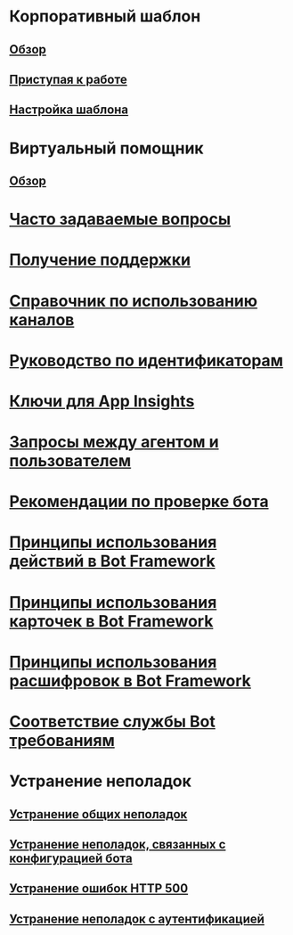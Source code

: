 # Корпоративный шаблон
## [Обзор](../v4sdk/bot-builder-enterprise-template-overview.md)
## [Приступая к работе](../v4sdk/bot-builder-enterprise-template-getting-started.md)
## [Настройка шаблона](../v4sdk/bot-builder-enterprise-template-customize.md)
# Виртуальный помощник 
## [Обзор](../v4sdk/bot-builder-virtual-assistant-introduction.md)
# [Часто задаваемые вопросы](../bot-service-resources-bot-framework-faq.md)
# [Получение поддержки](../bot-service-resources-links-help.md)
# [Справочник по использованию каналов](../bot-service-channels-reference.md)
# [Руководство по идентификаторам](../bot-service-resources-identifiers-guide.md)
# [Ключи для App Insights](../bot-service-resources-app-insights-keys.md)
# [Запросы между агентом и пользователем](../bot-service-resources-user-agent.md)
# [Рекомендации по проверке бота](../bot-service-review-guidelines.md)
# [Принципы использования действий в Bot Framework](https://aka.ms/botSpecs-activitySchema)
# [Принципы использования карточек в Bot Framework](https://aka.ms/botSpecs-cardSchema)
# [Принципы использования расшифровок в Bot Framework](https://aka.ms/botSpecs-transcripts)
# [Соответствие службы Bot требованиям](../v4sdk/bot-service-compliance.md)
# Устранение неполадок
## [Устранение общих неполадок](../bot-service-troubleshoot-general-problems.md)
## [Устранение неполадок, связанных с конфигурацией бота](../bot-service-troubleshoot-bot-configuration.md)
## [Устранение ошибок HTTP 500](../bot-service-troubleshoot-500-errors.md)
## [Устранение неполадок с аутентификацией](../bot-service-troubleshoot-authentication-problems.md)

